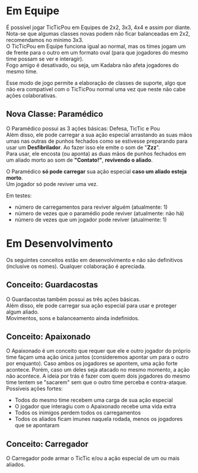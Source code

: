 # Em Equipe  
  
É possível jogar TicTicPou em Equipes de 2x2, 3x3, 4x4 e assim por diante.  
Nota-se que algumas classes novas podem não ficar balanceadas em 2x2, recomendamos no mínimo 3x3.  
O TicTicPou em Equipe funciona igual ao normal, mas os times jogam um de frente para o outro em um formato oval (para que jogadores do mesmo time possam se ver e interagir).  
Fogo amigo é desativado, ou seja, um Kadabra não afeta jogadores do mesmo time.

Esse modo de jogo permite a elaboração de classes de suporte, algo que não era compatível com o TicTicPou normal uma vez que neste não cabe ações colaborativas.

## Nova Classe: Paramédico

O Paramédico possui as 3 ações básicas: Defesa, TicTic e Pou  
Além disso, ele pode carregar a sua ação especial arrastando as suas mãos umas nas outras de punhos fechados como se estivesse preparando para usar um **Desfibrilador**. Ao fazer isso ele emite o som de "**Zzz**".  
Para usar, ele encosta (ou aponta) as duas mãos de punhos fechados em um aliado morto ao som de **"Contato!"**, **revivendo o aliado**.  

O Paramédico **só pode carregar** sua ação especial **caso um aliado esteja morto**.  
Um jogador só pode reviver uma vez.  
  
Em testes:  
- número de carregamentos para reviver alguém (atualmente: 1)  
- número de vezes que o paramédio pode reviver (atualmente: não há)  
- número de vezes que um jogador pode reviver (atualmente: 1)  

# Em Desenvolvimento

Os seguintes conceitos estão em desenvolvimento e não são definitivos (inclusive os nomes).
Qualquer colaboração é apreciada.

## Conceito: Guardacostas
  
O Guardacostas também possui as três ações básicas.  
Além disso, ele pode carregar sua ação especial para usar e proteger algum aliado.  
Movimentos, sons e balanceamento ainda indefinidos.  

## Conceito: Apaixonado

O Apaixonado é um conceito que requer que ele e outro jogador do próprio time façam uma ação única juntos (consideremos apontar um para o outro por enquanto).
Caso ambos os jogadores se apontem, uma ação forte acontece.
Porém, caso um deles seja atacado no mesmo momento, a ação não acontece.
A ideia por trás é fazer com quem dois jogadores do mesmo time tentem se "sacarem" sem que o outro time perceba e contra-ataque.
Possíveis ações fortes:
- Todos do mesmo time recebem uma carga de sua ação especial
- O jogador que interagiu com o Apaixonado recebe uma vida extra
- Todos os inimigos perdem todos os carregamentos
- Todos os aliados ficam imunes naquela rodada, menos os jogadores que se apontaram

## Conceito: Carregador

O Carregador pode armar o TicTic e/ou a ação especial de um ou mais aliados.